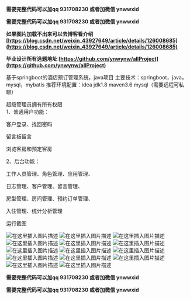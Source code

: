 **需要完整代码可以加qq  931708230 或者加微信  ynwwxid**

**需要完整代码可以加qq  931708230 或者加微信  ynwwxid**

**如果图片加载不出来可以去博客看介绍
[https://blog.csdn.net/weixin_43927649/article/details/126008685](https://blog.csdn.net/weixin_43927649/article/details/126008685)**

**毕业设计所有选题地址
[https://github.com/ynwynw/allProject](https://github.com/ynwynw/allProject)**

基于springboot的酒店预订管理系统，java项目
主要技术：springboot，java，mysql，mybatis
推荐环境配置：idea jdk1.8 maven3.6 mysql（需要远程可私聊）

 超级管理员拥有所有权限  
1、普通用户功能：

客户登录、找回密码

留言板留言

浏览客房和预定客房

2、后台功能：

工作人员管理、角色管理、应用管理、

日志管理、客户管理、留言管理、

房型管理、房间管理、预约订单管理、

入住管理、统计分析管理

运行截图

![在这里插入图片描述](https://img-blog.csdnimg.cn/16060b3283434e6d82361cc8e9603682.png#pic_center)
![在这里插入图片描述](https://img-blog.csdnimg.cn/1448e24bf6374f5d87ef1f3e70b9c1b7.png#pic_center)
![在这里插入图片描述](https://img-blog.csdnimg.cn/ccb30b9af7a84205988c694ddfbc9d59.png#pic_center)
![在这里插入图片描述](https://img-blog.csdnimg.cn/3308891784da4b5e883ad9d107e77d32.png#pic_center)
![在这里插入图片描述](https://img-blog.csdnimg.cn/6811c904296049868c7d4538d8472d78.png#pic_center)
![在这里插入图片描述](https://img-blog.csdnimg.cn/e6cbdf8c7d5c45b8b683bef972de3799.png#pic_center)
![在这里插入图片描述](https://img-blog.csdnimg.cn/1552004dfb1c42269a8f1f3f9f20335d.png#pic_center)
![在这里插入图片描述](https://img-blog.csdnimg.cn/7cf78bd7b471411b8e9abc8ea464e33d.png#pic_center)
![在这里插入图片描述](https://img-blog.csdnimg.cn/e2e4c9a74de0465681cc51aa1be307a3.png#pic_center)
![在这里插入图片描述](https://img-blog.csdnimg.cn/7e32d0d49fe142c6b5149f2856c462f5.png#pic_center)
![在这里插入图片描述](https://img-blog.csdnimg.cn/2ed6bb3d6d4d43d8b4ac963bcdda7d82.png#pic_center)
![在这里插入图片描述](https://img-blog.csdnimg.cn/7f23d0fafa6b4508bb5a8a71d7c4c0f4.png#pic_center)
![在这里插入图片描述](https://img-blog.csdnimg.cn/9541909a265a4307b48ba893fed7db23.png#pic_center)
![在这里插入图片描述](https://img-blog.csdnimg.cn/1bef352e41bc4332a55a1d549678b670.png#pic_center)

**需要完整代码可以加qq  931708230 或者加微信  ynwwxid**

**需要完整代码可以加qq  931708230 或者加微信  ynwwxid**
